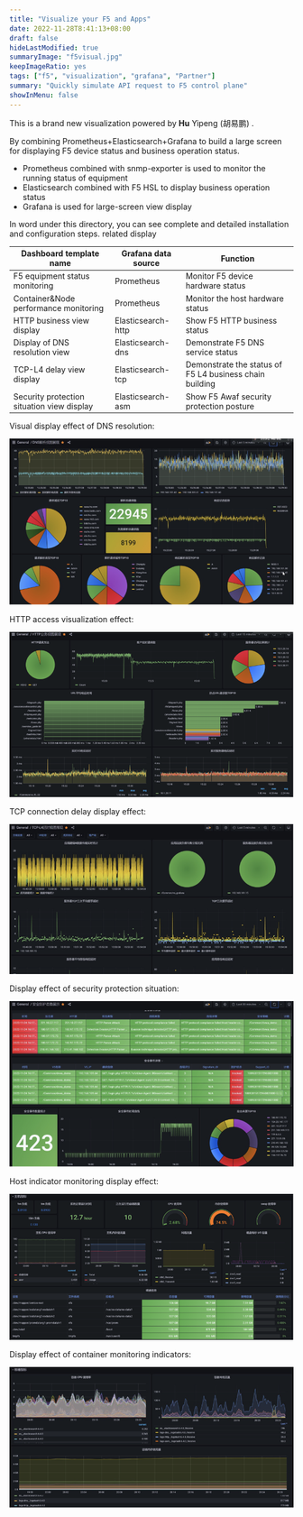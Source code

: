 ```yaml
---
title: "Visualize your F5 and Apps"
date: 2022-11-28T8:41:13+08:00
draft: false
hideLastModified: true
summaryImage: "f5visual.jpg"
keepImageRatio: yes
tags: ["f5", "visualization", "grafana", "Partner"]
summary: "Quickly simulate API request to F5 control plane"
showInMenu: false
---
```




This is a brand new visualization powered by **Hu** Yipeng (胡易鹏) .

By combining Prometheus+Elasticsearch+Grafana to build a large screen for displaying F5 device status and business operation status.

- Prometheus combined with snmp-exporter is used to monitor the running status of equipment
- Elasticsearch combined with F5 HSL to display business operation status
- Grafana is used for large-screen view display

In word under this directory, you can see complete and detailed installation and configuration steps. related display

| **Dashboard template name**                | **Grafana data source** | **Function**                                            |
| ------------------------------------------ | ----------------------- | ------------------------------------------------------- |
| F5 equipment status monitoring             | Prometheus              | Monitor F5 device hardware status                       |
| Container&Node performance monitoring      | Prometheus              | Monitor the host hardware status                        |
| HTTP business view display                 | Elasticsearch-http      | Show F5 HTTP business status                            |
| Display of DNS resolution view             | Elasticsearch-dns       | Demonstrate F5 DNS service status                       |
| TCP-L4 delay view display                  | Elasticsearch-tcp       | Demonstrate the status of F5 L4 business chain building |
| Security protection situation view display | Elasticsearch-asm       | Show F5 Awaf security protection posture                |

Visual display effect of DNS resolution:

[![image-20221129164756426](img/image-20221129164756426.png)](https://github.com/myf5/f5-elk-demo/blob/master/NEW-Prometheus-elasticsearch-grafana/img/image-20221129164756426.png)

HTTP access visualization effect:

[![image-20221129164811794](img/image-20221129164811794.png)](https://github.com/myf5/f5-elk-demo/blob/master/NEW-Prometheus-elasticsearch-grafana/img/image-20221129164811794.png)

TCP connection delay display effect:

[![image-20221129164821310](img/image-20221129164821310.png)](https://github.com/myf5/f5-elk-demo/blob/master/NEW-Prometheus-elasticsearch-grafana/img/image-20221129164821310.png)

Display effect of security protection situation:

[![image-20221129164843441](img/image-20221129164843441.png)](https://github.com/myf5/f5-elk-demo/blob/master/NEW-Prometheus-elasticsearch-grafana/img/image-20221129164843441.png)

Host indicator monitoring display effect:

[![image-20221129164904264](img/image-20221129164904264.png)](https://github.com/myf5/f5-elk-demo/blob/master/NEW-Prometheus-elasticsearch-grafana/img/image-20221129164904264.png)

Display effect of container monitoring indicators:

[![image-20221129165023587](img/image-20221129165023587.png)](https://github.com/myf5/f5-elk-demo/blob/master/NEW-Prometheus-elasticsearch-grafana/img/image-20221129165023587.png)
